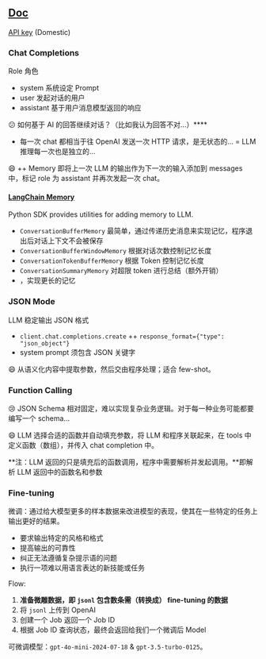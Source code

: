 ## [Doc](https://platform.openai.com/docs/overview)

[API key](https://api.apiyi.com/) (Domestic)

### Chat Completions

Role 角色

- system 系统设定 Prompt
- user 发起对话的用户
- assistant 基于用户消息模型返回的响应

:confused: 如何基于 AI 的回答继续对话？（比如我认为回答不对...）****

- 每一次 chat 都相当于往 OpenAI 发送一次 HTTP 请求，是无状态的... = LLM 推理每一次也是独立的...

:smile: ++ Memory 即将上一次 LLM 的输出作为下一次的输入添加到 messages 中，标记 role 为 assistant 并再次发起一次 chat。

#### [LangChain Memory](https://python.langchain.com/v0.1/docs/modules/memory/)

Python SDK provides utilities for adding memory to LLM.

- `ConversationBufferMemory` 最简单，通过传递历史消息来实现记忆，程序退出后对话上下文不会被保存
- `ConversationBufferWindowMemory` 根据对话次数控制记忆长度
- `ConversationTokenBufferMemory` 根据 Token 控制记忆长度
- `ConversationSummaryMemory` 对超限 token 进行总结（额外开销）
- ，实现更长的记忆

### JSON Mode

LLM 稳定输出 JSON 格式

- `client.chat.completions.create` ++ `response_format={"type": "json_object"}`
- system prompt 须包含 JSON 关键字

:smile: 从语义化内容中提取参数，然后交由程序处理；适合 few-shot。

### Function Calling

:cry: JSON Schema 相对固定，难以实现复杂业务逻辑。对于每一种业务可能都要编写一个 schema...

:smile: LLM 选择合适的函数并自动填充参数，将 LLM 和程序关联起来，在 tools 中定义函数（数组），并传入 chat completion 中。

**注：LLM 返回的只是填充后的函数调用，程序中需要解析并发起调用。**即解析 LLM 返回中的函数名和参数

### Fine-tuning

微调：通过给大模型更多的样本数据来改进模型的表现，使其在一些特定的任务上输出更好的结果。

- 要求输出特定的风格和格式
- 提高输出的可靠性
- 纠正无法遵循复杂提示语的问题
- 执行一项难以用语言表达的新技能或任务

Flow:

1. **准备微雕数据，即 `jsonl` 包含数条需（转换成） fine-tuning 的数据**
2. 将 `jsonl` 上传到 OpenAI
3. 创建一个 Job 返回一个 Job ID
4. 根据 Job ID 查询状态，最终会返回给我们一个微调后 Model

可微调模型：`gpt-4o-mini-2024-07-18` & `gpt-3.5-turbo-0125`。